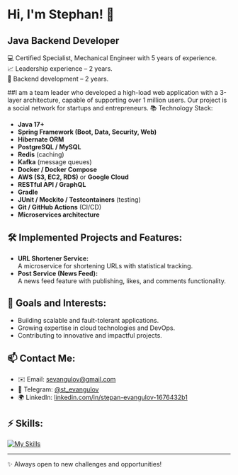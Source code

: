 # Hi, I'm Stephan! 👋
Java Backend Developer  
-----------------------

💻 Certified Specialist, Mechanical Engineer with 5 years of experience.  
📈 Leadership experience – 2 years.  
🚀 Backend development – 2 years.

  

##I am a team leader who developed a high-load web application with a 3-layer architecture, capable of supporting over 1 million users. Our project is a social network for startups and entrepreneurs.
📚 Technology Stack:
- **Java 17+**
- **Spring Framework (Boot, Data, Security, Web)**
- **Hibernate ORM**
- **PostgreSQL / MySQL**
- **Redis** (caching)
- **Kafka** (message queues)
- **Docker / Docker Compose**
- **AWS (S3, EC2, RDS)** or **Google Cloud**
- **RESTful API / GraphQL**
- **Gradle**
- **JUnit / Mockito / Testcontainers** (testing)
- **Git / GitHub Actions** (CI/CD)
- **Microservices architecture**

## 🛠️ Implemented Projects and Features:
- **URL Shortener Service:**  
  A microservice for shortening URLs with statistical tracking.  
- **Post Service (News Feed):**  
  A news feed feature with publishing, likes, and comments functionality.

## 🌟 Goals and Interests:
- Building scalable and fault-tolerant applications.  
- Growing expertise in cloud technologies and DevOps.  
- Contributing to innovative and impactful projects.

## 📫 Contact Me:
- ✉️ Email: [sevangulov@gmail.com](mailto:sevangulov@gmail.com)  
- 📱 Telegram: [@st_evangulov](https://t.me/st_evangulov)  
- 🌍 LinkedIn: [linkedin.com/in/stepan-evangulov-1676432b1](https://linkedin.com/in/stepan-evangulov-1676432b1)

## ⚡ Skills:
[![My Skills](https://skillicons.dev/icons?i=java,spring,hibernate,postgres,redis,kafka,docker,kubernetes,aws,git,gradle,linux&perline=6)](https://skillicons.dev)

---

✨ Always open to new challenges and opportunities!
